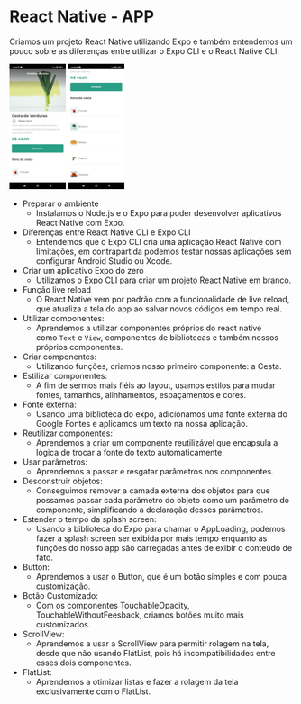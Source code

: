 # React Native - APP

Criamos um projeto React Native utilizando Expo e também entendemos um pouco sobre as diferenças entre utilizar o Expo CLI e o React Native CLI.

<img src="img-git/Tela1.jpeg" width=100>
<img src="img-git/Tela2.jpeg" width="100">

- Preparar o ambiente
    - Instalamos o Node.js e o Expo para poder desenvolver aplicativos React Native com Expo.
- Diferenças entre React Native CLI e Expo CLI
    - Entendemos que o Expo CLI cria uma aplicação React Native com limitações, em contrapartida podemos testar nossas aplicações sem configurar Android Studio ou Xcode.
- Criar um aplicativo Expo do zero
    - Utilizamos o Expo CLI para criar um projeto React Native em branco.
- Função live reload
    - O React Native vem por padrão com a funcionalidade de live reload, que atualiza a tela do app ao salvar novos códigos em tempo real.
- Utilizar componentes:
    - Aprendemos a utilizar componentes próprios do react native como `Text` e `View`, componentes de bibliotecas e também nossos próprios componentes.
- Criar componentes:
    - Utilizando funções, criamos nosso primeiro componente: a Cesta.
- Estilizar componentes:
    - A fim de sermos mais fiéis ao layout, usamos estilos para mudar fontes, tamanhos, alinhamentos, espaçamentos e cores.
- Fonte externa:
    - Usando uma biblioteca do expo, adicionamos uma fonte externa do Google Fontes e aplicamos um texto na nossa aplicação.
- Reutilizar componentes:
    - Aprendemos a criar um componente reutilizável que encapsula a lógica de trocar a fonte do texto automaticamente.
- Usar parâmetros:
    - Aprendemos a passar e resgatar parâmetros nos componentes.
- Desconstruir objetos:
    - Conseguimos remover a camada externa dos objetos para que possamos passar cada parâmetro do objeto como um parâmetro do componente, simplificando a declaração desses parâmetros.
- Estender o tempo da splash screen:
    - Usando a biblioteca do Expo para chamar o AppLoading, podemos fazer a splash screen ser exibida por mais tempo enquanto as funções do nosso app são carregadas antes de exibir o conteúdo de fato.
- Button:
    - Aprendemos a usar o Button, que é um botão simples e com pouca customização.
- Botão Customizado:
    - Com os componentes TouchableOpacity, TouchableWithoutFeesback, criamos botões muito mais customizados.
- ScrollView:
    - Aprendemos a usar a ScrollView para permitir rolagem na tela, desde que não usando FlatList, pois há incompatibilidades entre esses dois componentes.
- FlatList:
    - Aprendemos a otimizar listas e fazer a rolagem da tela exclusivamente com o FlatList.